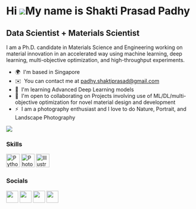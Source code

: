 Hi ![](https://user-images.githubusercontent.com/18350557/176309783-0785949b-9127-417c-8b55-ab5a4333674e.gif)My name is Shakti Prasad Padhy
===========================================================================================================================================

Data Scientist + Materials Scientist
------------------------------------

I am a Ph.D. candidate in Materials Science and Engineering working on material innovation in an accelerated way using machine learning, deep learning, multi-objective optimization, and high-throughput experiments.

*   🌍  I'm based in Singapore
*   ✉️  You can contact me at [padhy.shaktiprasad@gmail.com](mailto:padhy.shaktiprasad@gmail.com)
*   🧠  I'm learning Advanced Deep Learning models
*   🤝  I'm open to collaborating on Projects involving use of ML/DL/multi-objective optimization for novel material design and development
*   ⚡  I am a photography enthusiast and I love to do Nature, Portrait, and Landscape Photography

<a href="https://www.twitter.com/ShaktiPadhy" target="_blank" rel="noreferrer"><img src="https://img.shields.io/twitter/follow/ShaktiPadhy?logo=twitter&style=for-the-badge&color=0891b2&labelColor=27272a" /></a>

### Skills

<p align="left"> <a href="https://www.python.org/" target="_blank" rel="noreferrer"><img src="https://raw.githubusercontent.com/danielcranney/readme-generator/main/public/icons/skills/python-colored.svg" width="36" height="36" alt="Python" /></a> <a href="https://www.adobe.com/uk/products/photoshop.html" target="_blank" rel="noreferrer"><img src="https://raw.githubusercontent.com/danielcranney/readme-generator/main/public/icons/skills/photoshop-colored.svg" width="36" height="36" alt="Photoshop" /></a> <a href="adobe.com/uk/products/illustrator.html" target="_blank" rel="noreferrer"><img src="https://raw.githubusercontent.com/danielcranney/readme-generator/main/public/icons/skills/illustrator-colored.svg" width="36" height="36" alt="Illustrator" /></a> </p>
                    
### Socials

<p align="left"> <a href="https://www.github.com/Shakti-95" target="_blank" rel="noreferrer"><img src="https://raw.githubusercontent.com/danielcranney/readme-generator/main/public/icons/socials/github.svg" width="32" height="32" /></a> <a href="http://www.instagram.com/thegutsylens" target="_blank" rel="noreferrer"><img src="https://raw.githubusercontent.com/danielcranney/readme-generator/main/public/icons/socials/instagram.svg" width="32" height="32" /></a> <a href="https://www.linkedin.com/in/shakti-prasad-padhy" target="_blank" rel="noreferrer"><img src="https://raw.githubusercontent.com/danielcranney/readme-generator/main/public/icons/socials/linkedin.svg" width="32" height="32" /></a> <a href="https://www.twitter.com/ShaktiPadhy" target="_blank" rel="noreferrer"><img src="https://raw.githubusercontent.com/danielcranney/readme-generator/main/public/icons/socials/twitter.svg" width="32" height="32" /></a> </p>
